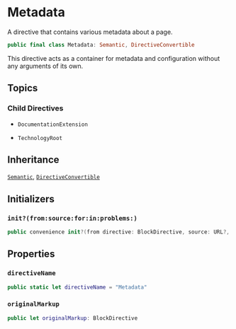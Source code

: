 # Metadata

A directive that contains various metadata about a page.

``` swift
public final class Metadata: Semantic, DirectiveConvertible 
```

This directive acts as a container for metadata and configuration without any arguments of its own.

## Topics

### Child Directives

  - `DocumentationExtension`

  - `TechnologyRoot`

## Inheritance

[`Semantic`](/Semantic), [`DirectiveConvertible`](/DirectiveConvertible)

## Initializers

### `init?(from:source:for:in:problems:)`

``` swift
public convenience init?(from directive: BlockDirective, source: URL?, for bundle: DocumentationBundle, in context: DocumentationContext, problems: inout [Problem]) 
```

## Properties

### `directiveName`

``` swift
public static let directiveName = "Metadata"
```

### `originalMarkup`

``` swift
public let originalMarkup: BlockDirective
```
